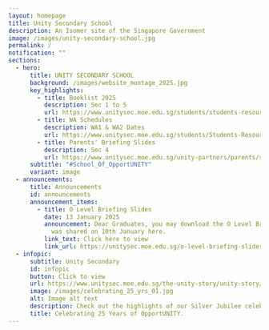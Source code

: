 ```yaml
---
layout: homepage
title: Unity Secondary School
description: An Isomer site of the Singapore Government
image: /images/unity-secondary-school.jpg
permalink: /
notification: ""
sections:
  - hero:
      title: UNITY SECONDARY SCHOOL
      background: /images/website_montage_2025.jpg
      key_highlights:
        - title: Booklist 2025
          description: Sec 1 to 5
          url: https://www.unitysec.moe.edu.sg/students/students-resources/2025-booklist/
        - title: WA Schedules
          description: WA1 & WA2 Dates
          url: https://www.unitysec.moe.edu.sg/students/Students-Resources/assessment/
        - title: Parents' Briefing Slides
          description: Sec 4
          url: https://www.unitysec.moe.edu.sg/unity-partners/parents/sec-4-parents-briefing-slides/
      subtitle: "#School_Of_OpportUNITY"
      variant: image
  - announcements:
      title: Announcements
      id: announcements
      announcement_items:
        - title: O Level Briefing Slides
          date: 13 January 2025
          announcement: Dear Graduates, you may download the O Level Briefing Slides that
            was shared on 10th January here.
          link_text: Click here to view
          link_url: https://unitysec.moe.edu.sg/o-level-briefing-slides/
  - infopic:
      subtitle: Unity Secondary
      id: infopic
      button: Click to view
      url: https://www.unitysec.moe.edu.sg/the-unity-story/unity-story/
      image: /images/celebrating_25_yrs_01.jpg
      alt: Image alt text
      description: Check out the highlights of our Silver Jubilee celebration here.
      title: Celebrating 25 Years of OpportUNITY.
---
```

